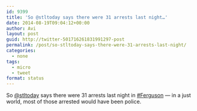 ```yaml
---
id: 9399
title: 'So @stltoday says there were 31 arrests last night…'
date: 2014-08-19T09:04:12+00:00
author: Avi
layout: post
guid: http://twitter-501716261831991297-post
permalink: /post/so-stltoday-says-there-were-31-arrests-last-night/
categories:
  - none
tags:
  - micro
  - tweet
format: status
---
```

So [@stltoday](http://twitter.com/stltoday) says there were 31 arrests last night in [#Ferguson](http://twitter.com/search?q=%23Ferguson) — in a just world, most of those arrested would have been police.
